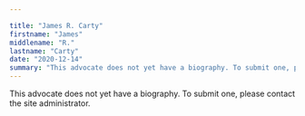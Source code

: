 ```yaml
---

title: "James R. Carty"
firstname: "James"
middlename: "R."
lastname: "Carty"
date: "2020-12-14"
summary: "This advocate does not yet have a biography. To submit one, please contact the site administrator."
---
```

This advocate does not yet have a biography. To submit one, please contact the site administrator.

